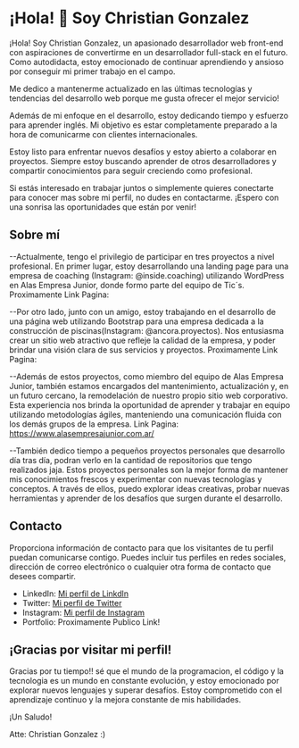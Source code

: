 # ¡Hola! 👋 Soy Christian Gonzalez

¡Hola! Soy Christian Gonzalez, un apasionado desarrollador web front-end con aspiraciones de convertirme en un desarrollador full-stack en el futuro. Como autodidacta, estoy emocionado de continuar aprendiendo y ansioso por conseguir mi primer trabajo en el campo.

Me dedico a mantenerme actualizado en las últimas tecnologías y tendencias del desarrollo web porque me gusta ofrecer el mejor servicio!

Además de mi enfoque en el desarrollo, estoy dedicando tiempo y esfuerzo para aprender inglés. Mi objetivo es estar completamente preparado a la hora de comunicarme con clientes internacionales.

Estoy listo para enfrentar nuevos desafíos y estoy abierto a colaborar en proyectos. Siempre estoy buscando aprender de otros desarrolladores y compartir conocimientos para seguir creciendo como profesional.

Si estás interesado en trabajar juntos o simplemente quieres conectarte para conocer mas sobre mi perfil, no dudes en contactarme. ¡Espero con una sonrisa las oportunidades que están por venir!


## Sobre mí 
--Actualmente, tengo el privilegio de participar en tres proyectos a nivel profesional. 
En primer lugar, estoy desarrollando una landing page para una empresa de coaching (Instagram: @inside.coaching) utilizando WordPress en Alas Empresa Junior, donde formo parte del equipo de Tic´s. Proximamente Link Pagina:

--Por otro lado, junto con un amigo, estoy trabajando en el desarrollo de una página web utilizando Bootstrap para una empresa dedicada a la construcción de piscinas(Instagram: @ancora.proyectos). Nos entusiasma crear un sitio web atractivo que refleje la calidad de la empresa, y poder brindar una visión clara de sus servicios y proyectos. Proximamente Link Pagina:

--Además de estos proyectos, como miembro del equipo de Alas Empresa Junior, también estamos encargados del mantenimiento, actualización y, en un futuro cercano, la remodelación de nuestro propio sitio web corporativo. Esta experiencia nos brinda la oportunidad de aprender y trabajar en equipo utilizando metodologías ágiles, manteniendo una comunicación fluida con los demás grupos de la empresa. Link Pagina: https://www.alasempresajunior.com.ar/


--También dedico tiempo a pequeños proyectos personales que desarrollo día tras día, podran verlo en la cantidad de repositorios que tengo realizados jaja.
Estos proyectos personales son la mejor forma de mantener mis conocimientos frescos y experimentar con nuevas tecnologías y conceptos. A través de ellos, puedo explorar ideas creativas, probar nuevas herramientas y aprender de los desafíos que surgen durante el desarrollo.


## Contacto

Proporciona información de contacto para que los visitantes de tu perfil puedan comunicarse contigo. Puedes incluir tus perfiles en redes sociales, dirección de correo electrónico o cualquier otra forma de contacto que desees compartir.

- LinkedIn: [Mi perfil de Linkdln](https://www.linkedin.com/in/christian-isaac-gonzalez-developer-web-fullstack/)
- Twitter: [Mi perfil de Twitter](https://twitter.com/ChristianG099)
- Instagram: [Mi perfil de Instagram](https://www.instagram.com/christian.gonzalez_14/)
- Portfolio: Proximamente Publico Link!


## ¡Gracias por visitar mi perfil!
Gracias por tu tiempo!! sé que el mundo de la programacion, el código y la tecnologia es un mundo en constante evolución, y estoy emocionado por explorar nuevos lenguajes y superar desafíos. Estoy comprometido con el aprendizaje continuo y la mejora constante de mis habilidades.

¡Un Saludo!

Atte: Christian Gonzalez :)
